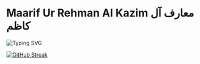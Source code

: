 # Maarif Ur Rehman Al Kazim معارف آل كاظم
![Typing SVG](https://readme-typing-svg.herokuapp.com?font=Quicksand&weight=700&size=26&duration=3000&pause=1000&color=0087F8&width=620&lines=I'm+a+Front-End+Developer;Building+UserCentral.Global+%26+SolitaryConcepts;Ben+bir+Front-End+Geli%C5%9Ftiricisiyim;KullanıcıMerkezi+Küresel+ve+Yalnız+kavramlar'u+Kurmak;)

[![GitHub Streak](https://streak-stats.demolab.com?user=MrFrayman&theme=github-dark-blue&hide_border=true)](https://git.io/streak-stats)


